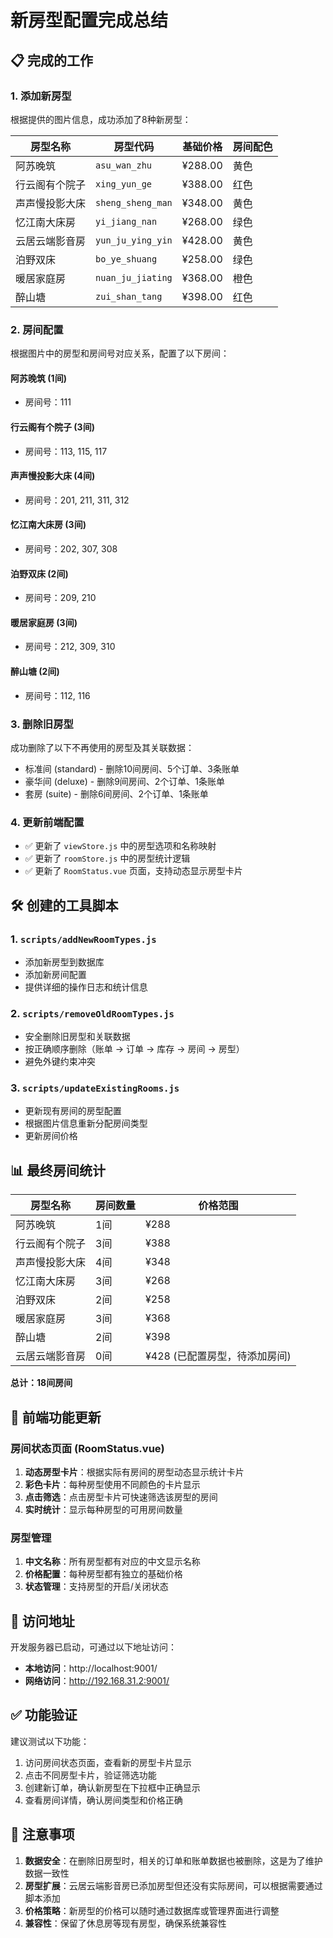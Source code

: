 # 新房型配置完成总结

## 📋 完成的工作

### 1. 添加新房型
根据提供的图片信息，成功添加了8种新房型：

| 房型名称 | 房型代码 | 基础价格 | 房间配色 |
|---------|---------|---------|---------|
| 阿苏晚筑 | `asu_wan_zhu` | ¥288.00 | 黄色 |
| 行云阁有个院子 | `xing_yun_ge` | ¥388.00 | 红色 |
| 声声慢投影大床 | `sheng_sheng_man` | ¥348.00 | 黄色 |
| 忆江南大床房 | `yi_jiang_nan` | ¥268.00 | 绿色 |
| 云居云端影音房 | `yun_ju_ying_yin` | ¥428.00 | 黄色 |
| 泊野双床 | `bo_ye_shuang` | ¥258.00 | 绿色 |
| 暖居家庭房 | `nuan_ju_jiating` | ¥368.00 | 橙色 |
| 醉山塘 | `zui_shan_tang` | ¥398.00 | 红色 |

### 2. 房间配置
根据图片中的房型和房间号对应关系，配置了以下房间：

#### 阿苏晚筑 (1间)
- 房间号：111

#### 行云阁有个院子 (3间) 
- 房间号：113, 115, 117

#### 声声慢投影大床 (4间)
- 房间号：201, 211, 311, 312

#### 忆江南大床房 (3间)
- 房间号：202, 307, 308

#### 泊野双床 (2间)
- 房间号：209, 210

#### 暖居家庭房 (3间)
- 房间号：212, 309, 310

#### 醉山塘 (2间)
- 房间号：112, 116

### 3. 删除旧房型
成功删除了以下不再使用的房型及其关联数据：
- 标准间 (standard) - 删除10间房间、5个订单、3条账单
- 豪华间 (deluxe) - 删除9间房间、2个订单、1条账单  
- 套房 (suite) - 删除6间房间、2个订单、1条账单

### 4. 更新前端配置
- ✅ 更新了 `viewStore.js` 中的房型选项和名称映射
- ✅ 更新了 `roomStore.js` 中的房型统计逻辑
- ✅ 更新了 `RoomStatus.vue` 页面，支持动态显示房型卡片

## 🛠️ 创建的工具脚本

### 1. `scripts/addNewRoomTypes.js`
- 添加新房型到数据库
- 添加新房间配置
- 提供详细的操作日志和统计信息

### 2. `scripts/removeOldRoomTypes.js`
- 安全删除旧房型和关联数据
- 按正确顺序删除（账单 → 订单 → 库存 → 房间 → 房型）
- 避免外键约束冲突

### 3. `scripts/updateExistingRooms.js`
- 更新现有房间的房型配置
- 根据图片信息重新分配房间类型
- 更新房间价格

## 📊 最终房间统计

| 房型名称 | 房间数量 | 价格范围 |
|---------|---------|---------|
| 阿苏晚筑 | 1间 | ¥288 |
| 行云阁有个院子 | 3间 | ¥388 |
| 声声慢投影大床 | 4间 | ¥348 |
| 忆江南大床房 | 3间 | ¥268 |
| 泊野双床 | 2间 | ¥258 |
| 暖居家庭房 | 3间 | ¥368 |
| 醉山塘 | 2间 | ¥398 |
| 云居云端影音房 | 0间 | ¥428 (已配置房型，待添加房间) |

**总计：18间房间**

## 🎯 前端功能更新

### 房间状态页面 (RoomStatus.vue)
1. **动态房型卡片**：根据实际有房间的房型动态显示统计卡片
2. **彩色卡片**：每种房型使用不同颜色的卡片显示
3. **点击筛选**：点击房型卡片可快速筛选该房型的房间
4. **实时统计**：显示每种房型的可用房间数量

### 房型管理
1. **中文名称**：所有房型都有对应的中文显示名称
2. **价格配置**：每种房型都有独立的基础价格
3. **状态管理**：支持房型的开启/关闭状态

## 🚀 访问地址

开发服务器已启动，可通过以下地址访问：
- **本地访问**：http://localhost:9001/
- **网络访问**：http://192.168.31.2:9001/

## ✅ 功能验证

建议测试以下功能：
1. 访问房间状态页面，查看新的房型卡片显示
2. 点击不同房型卡片，验证筛选功能
3. 创建新订单，确认新房型在下拉框中正确显示
4. 查看房间详情，确认房间类型和价格正确

## 📝 注意事项

1. **数据安全**：在删除旧房型时，相关的订单和账单数据也被删除，这是为了维护数据一致性
2. **房型扩展**：云居云端影音房已添加房型但还没有实际房间，可以根据需要通过脚本添加
3. **价格策略**：新房型的价格可以随时通过数据库或管理界面进行调整
4. **兼容性**：保留了休息房等现有房型，确保系统兼容性
